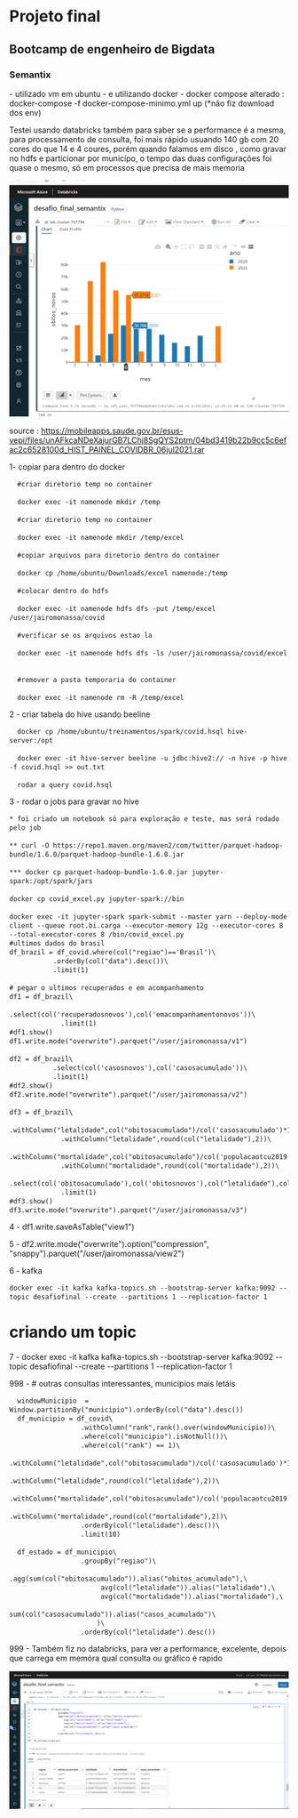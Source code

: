 <h1> Projeto final </h1>
<h2>Bootcamp de engenheiro de Bigdata </h2> 
<h3> Semantix </h3>
  - utilizado vm em ubuntu
  - e utilizando docker
  - docker compose alterado : docker-compose -f docker-compose-minimo.yml up (*não fiz download dos env)
  
  
  Testei usando databricks também para saber se a performance é a mesma, para processamento de consulta, foi mais rápido usuando 140 gb com 20 cores do que 14 e 4 coures, porém quando falamos em disco , como gravar no hdfs e particionar por municípo, o tempo das duas configurações foi quase o mesmo, só em processos que precisa de mais memoria
  
   <img src="desafiofinal_semantix2.png">


source : https://mobileapps.saude.gov.br/esus-vepi/files/unAFkcaNDeXajurGB7LChj8SgQYS2ptm/04bd3419b22b9cc5c6efac2c6528100d_HIST_PAINEL_COVIDBR_06jul2021.rar


1- copiar para dentro do docker

      #criar diretorio temp no container

      docker exec -it namenode mkdir /temp

      #criar diretorio temp no container

      docker exec -it namenode mkdir /temp/excel

      #copiar arquivos para diretorio dentro do container

      docker cp /home/ubuntu/Downloads/excel namenode:/temp

      #colocar dentro do hdfs

      docker exec -it namenode hdfs dfs -put /temp/excel  /user/jairomonassa/covid

      #verificar se os arquivos estao la

      docker exec -it namenode hdfs dfs -ls /user/jairomonassa/covid/excel


      #remover a pasta temporaria do container

      docker exec -it namenode rm -R /temp/excel
      
  2 - criar tabela do hive usando beeline
  
      docker cp /home/ubuntu/treinamentos/spark/covid.hsql hive-server:/opt
      
      docker exec -it hive-server beeline -u jdbc:hive2:// -n hive -p hive -f covid.hsql >> out.txt
      
      rodar a query covid.hsql
      
  3 - rodar o jobs para gravar no hive 
  
    * foi criado um notebook só para exploração e teste, mas será rodado pelo job
    
    ** curl -O https://repo1.maven.org/maven2/com/twitter/parquet-hadoop-bundle/1.6.0/parquet-hadoop-bundle-1.6.0.jar
    
    *** docker cp parquet-hadoop-bundle-1.6.0.jar jupyter-spark:/opt/spark/jars
    
    docker cp covid_excel.py jupyter-spark://bin
    
    docker exec -it jupyter-spark spark-submit --master yarn --deploy-mode client --queue root.bi.carga --executor-memory 12g --executor-cores 8 --total-executor-cores 8 /bin/covid_excel.py
    #ultimos dados do brasil
    df_brazil = df_covid.where(col("regiao")=='Brasil')\
               .orderBy(col("data").desc())\
               .limit(1)
               
    # pegar o ultimos recuperados e em acompanhamento
    df1 = df_brazil\
                 .select(col('recuperadosnovos'),col('emacompanhamentonovos'))\
                 .limit(1) 
    #df1.show()
    df1.write.mode("overwrite").parquet("/user/jairomonassa/v1")
    
    df2 = df_brazil\
               .select(col('casosnovos'),col('casosacumulado'))\
               .limit(1)
    #df2.show()  
    df2.write.mode("overwrite").parquet("/user/jairomonassa/v2")
    
    df3 = df_brazil\
                 .withColumn("letalidade",col("obitosacumulado")/col('casosacumulado')*100)\
                 .withColumn("letalidade",round(col("letalidade"),2))\
                 .withColumn("mortalidade",col("obitosacumulado")/col('populacaotcu2019')*100000)\
                 .withColumn("mortalidade",round(col("mortalidade"),2))\
                 .select(col('obitosacumulado'),col('obitosnovos'),col("letalidade"),col("mortalidade"))\
                 .limit(1)
    #df3.show()
    df3.write.mode("overwrite").parquet("/user/jairomonassa/v3")
  4 - df1.write.saveAsTable("view1")
  
  5 - df2.write.mode("overwrite").option("compression", "snappy").parquet("/user/jairomonassa/view2")

  6 - kafka 
  
    docker exec -it kafka kafka-topics.sh --bootstrap-server kafka:9092 --topic desafiofinal --create --partitions 1 --replication-factor 1
       
    
  
  # criando um topic
  7 - docker exec -it kafka kafka-topics.sh --bootstrap-server kafka:9092 --topic desafiofinal --create --partitions 1 --replication-factor 1

  998 - # outras consultas interessantes, municipios mais letáis
  
      windowMunicipio  = Window.partitionBy("municipio").orderBy(col("data").desc())
      df_municipio = df_covid\
                      .withColumn("rank",rank().over(windowMunicipio))\
                      .where(col("municipio").isNotNull())\
                      .where(col("rank") == 1)\
                      .withColumn("letalidade",col("obitosacumulado")/col('casosacumulado')*100)\
                      .withColumn("letalidade",round(col("letalidade"),2))\
                      .withColumn("mortalidade",col("obitosacumulado")/col('populacaotcu2019')*100000)\
                      .withColumn("mortalidade",round(col("mortalidade"),2))\
                      .orderBy(col("letalidade").desc())\
                      .limit(10)

      df_estado = df_municipio\
                      .groupBy("regiao")\
                      .agg(sum(col("obitosacumulado")).alias("obitos_acumulado"),\
                           avg(col("letalidade")).alias("letalidade"),\
                           avg(col("mortalidade")).alias("mortalidade"),\
                           sum(col("casosacumulado")).alias("casos_acumulado")\
                          )\
                      .orderBy(col("letalidade").desc())
999 - Também fiz no databricks, para ver a performance, excelente, depois que carrega em memóra qual consulta ou gráfico é rapido 

  <img src="desafiofinal_semantix.png">
